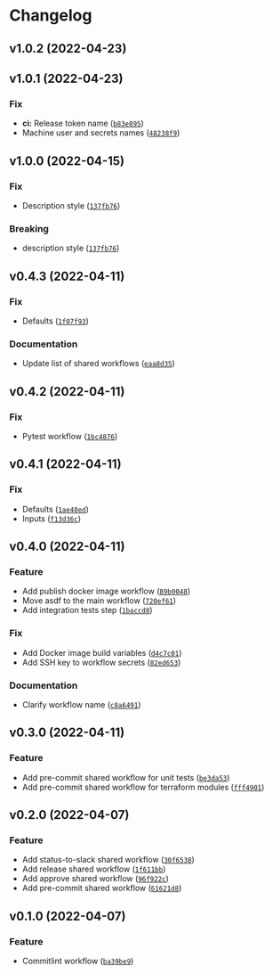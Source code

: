 # Changelog

<!--next-version-placeholder-->

## v1.0.2 (2022-04-23)


## v1.0.1 (2022-04-23)
### Fix
* **ci:** Release token name ([`b83e895`](https://github.com/cachuperia/github-reusable-workflows/commit/b83e895d86a410d6f3ab5521ec9f51b22a8ae140))
* Machine user and secrets names ([`48238f9`](https://github.com/cachuperia/github-reusable-workflows/commit/48238f98cabedd6ff14215618cf7d5ca65bb296f))

## v1.0.0 (2022-04-15)
### Fix
* Description style ([`137fb76`](https://github.com/agblox/github-reusable-workflows/commit/137fb765f63f2627901cde0ec68f2163361ebbf5))

### Breaking
* description style ([`137fb76`](https://github.com/agblox/github-reusable-workflows/commit/137fb765f63f2627901cde0ec68f2163361ebbf5))

## v0.4.3 (2022-04-11)
### Fix
* Defaults ([`1f07f93`](https://github.com/agblox/github-reusable-workflows/commit/1f07f93f7a17a61e9c3d60032f2174b67e977f99))

### Documentation
* Update list of shared workflows ([`eaa8d35`](https://github.com/agblox/github-reusable-workflows/commit/eaa8d3542af60c0183843bc4e8bb51024e1b72a6))

## v0.4.2 (2022-04-11)
### Fix
* Pytest workflow ([`1bc4876`](https://github.com/agblox/github-reusable-workflows/commit/1bc4876d3f0bf0664f7d13ec6f8e021a93bf9ada))

## v0.4.1 (2022-04-11)
### Fix
* Defaults ([`1ae48ed`](https://github.com/agblox/github-reusable-workflows/commit/1ae48edcbcb9c310dc47df5b662572a8a94ae687))
* Inputs ([`f13d36c`](https://github.com/agblox/github-reusable-workflows/commit/f13d36c16612824e4f618ec57d810f5266839640))

## v0.4.0 (2022-04-11)
### Feature
* Add publish docker image workflow ([`89b0048`](https://github.com/agblox/github-reusable-workflows/commit/89b00488a557dd36bcbe1ab3808580fcb5cbbce9))
* Move asdf to the main workflow ([`720ef61`](https://github.com/agblox/github-reusable-workflows/commit/720ef611d3e4fc704ebcbec3349eadce93a1bcb1))
* Add integration tests step ([`1baccd8`](https://github.com/agblox/github-reusable-workflows/commit/1baccd888a053c4a24a5ffe8c03326c98dd87582))

### Fix
* Add Docker image build variables ([`d4c7c01`](https://github.com/agblox/github-reusable-workflows/commit/d4c7c015de8a083c799cb717e4eb0178da75f2c0))
* Add SSH key to workflow secrets ([`82ed653`](https://github.com/agblox/github-reusable-workflows/commit/82ed653fd27cc110949439f0d3f4957d46107019))

### Documentation
* Clarify workflow name ([`c8a6491`](https://github.com/agblox/github-reusable-workflows/commit/c8a64910352b8ca07fc33eadfac6b43df828d9b1))

## v0.3.0 (2022-04-11)
### Feature
* Add pre-commit shared workflow for unit tests ([`be3da53`](https://github.com/agblox/github-reusable-workflows/commit/be3da53531a35bd21beb3004da737bf6c28da1df))
* Add pre-commit shared workflow for terraform modules ([`fff4901`](https://github.com/agblox/github-reusable-workflows/commit/fff4901ba8f756f7e871937abfa30e931b6a0bad))

## v0.2.0 (2022-04-07)
### Feature
* Add status-to-slack shared workflow ([`30f6538`](https://github.com/agblox/github-reusable-workflows/commit/30f65387477d27ab6fd9559fe13d3f6e4916d8e5))
* Add release shared workflow ([`1f611bb`](https://github.com/agblox/github-reusable-workflows/commit/1f611bb977dfbe17c75a62ee28206e22cf171d6e))
* Add approve shared workflow ([`96f922c`](https://github.com/agblox/github-reusable-workflows/commit/96f922c6780d11441a5c320f74076078153115d0))
* Add pre-commit shared workflow ([`61621d8`](https://github.com/agblox/github-reusable-workflows/commit/61621d8ada08e46591244a77a5e6b97f7c6fe587))

## v0.1.0 (2022-04-07)
### Feature
* Commitlint workflow ([`ba39be9`](https://github.com/agblox/github-reusable-workflows/commit/ba39be9ed727d85b85b06ade3707c306c72b8e8c))

